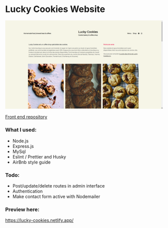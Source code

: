 # Lucky Cookies Website

![image](lucky.png?raw=true)

[Front end repository ](https://github.com/nicholas570/lucky-cookies)

### What I used:

- Node.js
- Express.js
- MySql
- Eslint / Prettier and Husky
- AirBnb style guide

### Todo:

- Post/update/delete routes in admin interface
- Authentication
- Make contact form active with Nodemailer

### Preview here:

https://lucky-cookies.netlify.app/

